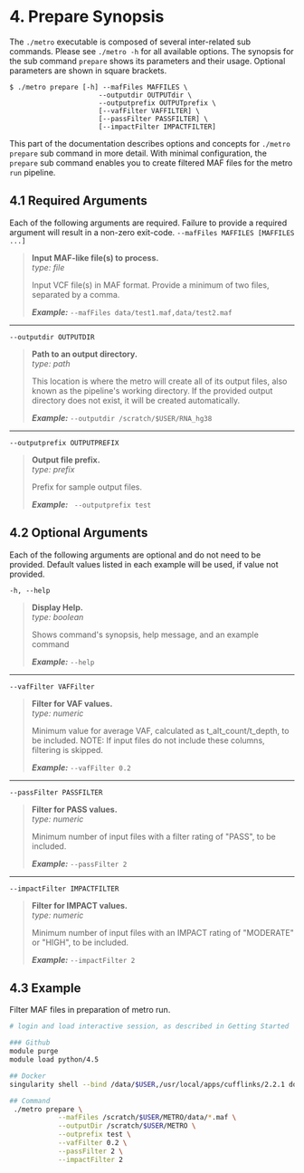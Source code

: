 # 4. Prepare Synopsis
The `./metro` executable is composed of several inter-related sub commands. Please see `./metro -h` for all available options. The synopsis for the sub command `prepare` shows its parameters and their usage. Optional parameters are shown in square brackets.

```
$ ./metro prepare [-h] --mafFiles MAFFILES \
                      --outputdir OUTPUTdir \
                      --outputprefix OUTPUTprefix \
                      [--vafFilter VAFFILTER] \
                      [--passFilter PASSFILTER] \
                      [--impactFilter IMPACTFILTER]
```

This part of the documentation describes options and concepts for `./metro prepare` sub command in more detail. With minimal configuration, the `prepare` sub command enables you to create filtered MAF files for the metro `run` pipeline.

## 4.1 Required Arguments
Each of the following arguments are required. Failure to provide a required argument will result in a non-zero exit-code.
`--mafFiles MAFFILES [MAFFILES ...]`  
> **Input MAF-like file(s) to process.**  
> *type: file*  
> 
> Input VCF file(s) in MAF format. Provide a minimum of two files, separated by a comma.
> 
> ***Example:*** 
> `--mafFiles data/test1.maf,data/test2.maf`
---  
  `--outputdir OUTPUTDIR`
> **Path to an output directory.**   
> *type: path*
>   
> This location is where the metro will create all of its output files, also known as the pipeline's working directory. If the provided output directory does not exist, it will be created automatically.
> 
> ***Example:*** 
> `--outputdir /scratch/$USER/RNA_hg38`
---  
  `--outputprefix OUTPUTPREFIX`
> **Output file prefix.**   
> *type: prefix*
>   
> Prefix for sample output files.
> 
> ***Example:*** 
> ` --outputprefix test`

## 4.2 Optional Arguments
Each of the following arguments are optional and do not need to be provided. Default values listed in each example will be used, if value not provided.

  `-h, --help`            
> **Display Help.**  
> *type: boolean*
> 
> Shows command's synopsis, help message, and an example command
> 
> ***Example:*** 
> `--help`
---  
  `--vafFilter VAFFilter`
> **Filter for VAF values.**   
> *type: numeric*
>   
> Minimum value for average VAF, calculated as t_alt_count/t_depth, to be included. NOTE: If input files do not include these columns, filtering is skipped.
> 
> ***Example:*** 
> `--vafFilter 0.2`
---
  `--passFilter PASSFILTER`
> **Filter for PASS values.**   
> *type: numeric*
>   
> Minimum number of input files with a filter rating of "PASS", to be included.
> 
> ***Example:*** 
> `--passFilter 2`
---
  `--impactFilter IMPACTFILTER`
> **Filter for IMPACT values.**   
> *type: numeric*
>   
> Minimum number of input files with an IMPACT rating of "MODERATE" or "HIGH", to be included.
> 
> ***Example:*** 
> `--impactFilter 2`

## 4.3 Example
Filter MAF files in preparation of metro run.

```bash 
# login and load interactive session, as described in Getting Started

### Github
module purge
module load python/4.5

## Docker
singularity shell --bind /data/$USER,/usr/local/apps/cufflinks/2.2.1 docker://nciccbr/metro_v1.4:latest

## Command
 ./metro prepare \
            --mafFiles /scratch/$USER/METRO/data/*.maf \
            --outputDir /scratch/$USER/METRO \
            --outprefix test \
            --vafFilter 0.2 \
            --passFilter 2 \
            --impactFilter 2
```
